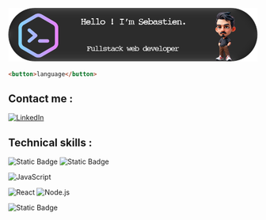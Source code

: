 ![Profile Banner](./public/github-header-image.png)
```html
<button>language</button>
```

## Contact me :

[![LinkedIn](https://img.shields.io/badge/LinkedIn-0077B5?style=for-the-badge&logo=linkedin&logoColor=white)](https://linkedin.com/in/votreprofil)
<!--[![Email](https://img.shields.io/badge/Email-D14836?style=for-the-badge&logo=gmail&logoColor=white)](mailto:votremail@example.com)-->


## Technical skills :
![Static Badge](https://img.shields.io/badge/html5-black?style=for-the-badge&logo=html5&logoColor=white&color=%23FF6600)
![Static Badge](https://img.shields.io/badge/css-black?style=for-the-badge&logo=css3&color=%23663399)

![JavaScript](https://img.shields.io/badge/JavaScript-F7DF1E?style=for-the-badge&logo=javascript&logoColor=black)

![React](https://img.shields.io/badge/React-61DAFB?style=for-the-badge&logo=react&logoColor=black)
![Node.js](https://img.shields.io/badge/Node.js-339933?style=for-the-badge&logo=node-dot-js&logoColor=white)

![Static Badge](https://img.shields.io/badge/solidity-black?style=for-the-badge&logo=solidity&color=%235554d9)


<!--
![Python](https://img.shields.io/badge/Python-3776AB?style=for-the-badge&logo=python&logoColor=white)
## Statistiques GitHub
![Contributions](https://github-readme-stats.vercel.app/api?username=votre-nom-d-utilisateur&show_icons=true&theme=radical)
![Langues](https://github-readme-stats.vercel.app/api/top-langs/?username=votre-nom-d-utilisateur&layout=compact&theme=radical)


[![Twitter](https://img.shields.io/badge/Twitter-1DA1F2?style=for-the-badge&logo=twitter&logoColor=white)](https://twitter.com/votreprofil)
**s-jdd/s-jdd** is a ✨ _special_ ✨ repository because its `README.md` (this file) appears on your GitHub profile.

Here are some ideas to get you started:

- 🔭 I’m currently working on ...
- 🌱 I’m currently learning ...
- 👯 I’m looking to collaborate on ...
- 🤔 I’m looking for help with ...
- 💬 Ask me about ...
- 📫 How to reach me: ...
- 😄 Pronouns: ...
- ⚡ Fun fact: ...
-->
